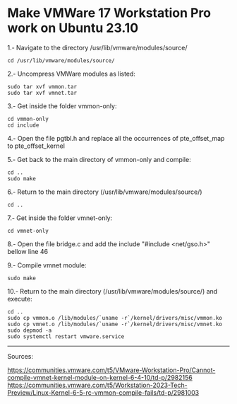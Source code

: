 # Make VMWare 17 Workstation Pro work on Ubuntu 23.10

1.- Navigate to the directory /usr/lib/vmware/modules/source/
```
cd /usr/lib/vmware/modules/source/
```
2.- Uncompress VMWare modules as listed:
```
sudo tar xvf vmmon.tar
sudo tar xvf vmnet.tar
```
3.- Get inside the folder vmmon-only:
```
cd vmmon-only
cd include
```
4.- Open the file pgtbl.h and replace all the occurrences of pte_offset_map to pte_offset_kernel

5.- Get back to the main directory of vmmon-only and compile:
```
cd ..
sudo make
```
6.- Return to the main directory (/usr/lib/vmware/modules/source/)
```
cd ..
```
7.- Get inside the folder vmnet-only:
```
cd vmnet-only
```
8.- Open the file bridge.c and add the include "#include <net/gso.h>" bellow line 46

9.- Compile vmnet module:
```
sudo make
```
10.- Return to the main directory (/usr/lib/vmware/modules/source/) and execute:
```
cd ..
sudo cp vmmon.o /lib/modules/`uname -r`/kernel/drivers/misc/vmmon.ko
sudo cp vmnet.o /lib/modules/`uname -r`/kernel/drivers/misc/vmnet.ko
sudo depmod -a
sudo systemctl restart vmware.service
```
___
Sources:

https://communities.vmware.com/t5/VMware-Workstation-Pro/Cannot-compile-vmnet-kernel-module-on-kernel-6-4-10/td-p/2982156
https://communities.vmware.com/t5/Workstation-2023-Tech-Preview/Linux-Kernel-6-5-rc-vmmon-compile-fails/td-p/2981003
